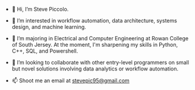 - 👋 Hi, I’m Steve Piccolo.

- 👀 I’m interested in workflow automation, data architecture, systems design, and machine learning.

- 🌱 I’m majoring in Electrical and Computer Engineering at Rowan College of South Jersey. At the moment, I'm sharpening my skills in Python, C++, SQL, and Powershell.

- 💞️ I’m looking to collaborate with other entry-level programmers on small but novel solutions involving data analytics or workflow automation.

- 📫 Shoot me an email at stevepic95@gmail.com

<!---
StevePic95/StevePic95 is a ✨ special ✨ repository because its `README.md` (this file) appears on your GitHub profile.
You can click the Preview link to take a look at your changes.
--->
